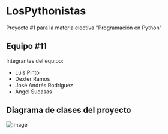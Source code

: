 # LosPythonistas
Proyecto #1 para la materia electiva "Programación en Python"

## Equipo #11
Integrantes del equipo:
- Luis Pinto
- Dexter Ramos
- José Andrés Rodríguez
- Ángel Sucasas

## Diagrama de clases del proyecto 
![image](https://user-images.githubusercontent.com/44983658/99891238-17927200-2c3e-11eb-859a-3437ddca759b.png)
